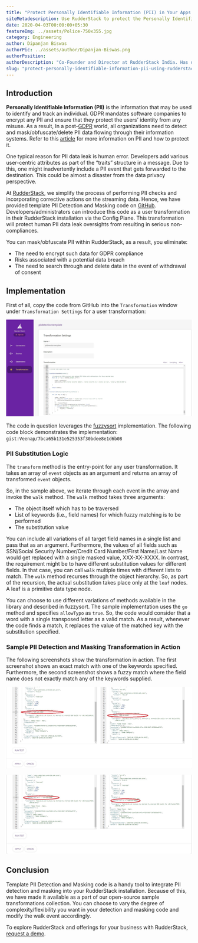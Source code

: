 ```yaml
---
title: "Protect Personally Identifiable Information (PII) in Your Apps Using RudderStack"
siteMetadescription: Use RudderStack to protect the Personally Identifiable Information (PII) in Your Apps. We  simplify the process of making PII notes  on the streaming data.
date: 2020-04-03T00:00:00+05:30
featureImg: ../assets/Police-750x355.jpg
category: Engineering
author: Dipanjan Biswas
authorPic: ../assets/author/Dipanjan-Biswas.png
authorPosition: 
authorDescription: "Co-Founder and Director at RudderStack India. Has over 22 years of IT experience across various industry verticals, including leadership roles in some of the top IT MNCs. He's the architect of Electronic Fraud and Risk Management system for NPCI, which monitors most digital transactions in India."
slug: "protect-personally-identifiable-information-pii-using-rudderstack"
---
```

Introduction
------------

**Personally Identifiable Information (PII)** is the information that may be used to identify and track an individual. GDPR mandates software companies to encrypt any PII and ensure that they protect the users’ identity from any misuse. As a result, In a post-[GDPR](https://gdpr-info.eu/) world, all organizations need to detect and mask/obfuscate/delete PII data flowing through their information systems. Refer to this [article](https://www.csoonline.com/article/3215864/how-to-protect-personally-identifiable-information-pii-under-gdpr.html) for more information on PII and how to protect it. 

One typical reason for PII data leak is human error. Developers add various user-centric attributes as part of the “traits” structure in a message. Due to this, one might inadvertently include a PII event that gets forwarded to the destination. This could be almost a disaster from the data privacy perspective.

At [RudderStack](https://rudderstack.com/), we simplify the process of performing PII checks and incorporating corrective actions on the streaming data. Hence, we have provided template PII Detection and Masking code on [GitHub](https://github.com/rudderlabs/sample-user-transformers). Developers/administrators can introduce this code as a user transformation in their RudderStack installation via the Config Plane. This transformation will protect human PII data leak oversights from resulting in serious non-compliances.

You can mask/obfuscate PII within RudderStack, as a result, you eliminate:

*   The need to encrypt such data for GDPR compliance
*   Risks associated with a potential data breach
*   The need to search through and delete data in the event of withdrawal of consent

Implementation
--------------

First of all, copy the code from GitHub into the `Transformation` window under `Transformation Settings` for a user transformation:  

![ User Transformation page in Rudder Configuration Plane ](../assets/markdown/ZYcu6DQLa9pMqw9L.png)

The code in question leverages the [fuzzysort](https://github.com/farzher/fuzzysort) implementation. The following code block demonstrates the implementation:
`gist:Veenap/7bca65b131e525353f30bdee8e1d6b08`


### PII Substitution Logic

The `transform` method is the entry-point for any user transformation. It takes an array of `event` objects as an argument and returns an array of transformed `event` objects.

So, in the sample above, we iterate through each event in the array and invoke the `walk` method. The `walk` method takes three arguments:

*   The object itself which has to be traversed
*   List of keywords (i.e., field names) for which fuzzy matching is to be performed
*   The substitution value

You can include all variations of all target field names in a single list and pass that as an argument. Furthermore, the values of all fields such as SSN/Social Security Number/Credit Card Number/First Name/Last Name would get replaced with a single masked value, XXX-XX-XXXX. In contrast, the requirement might be to have different substitution values for different fields. In that case, you can call `walk` multiple times with different lists to match. The `walk` method recurses through the object hierarchy. So, as part of the recursion, the actual substitution takes place only at the `leaf` nodes. A leaf is a primitive data type node.

You can choose to use different variations of methods available in the library and described in fuzzysort. The sample implementation uses the `go` method and specifies `allowTypo` as `true`. So, the code would consider that a word with a single transposed letter as a valid match. As a result, whenever the code finds a match, it replaces the value of the matched key with the substitution specified.

### Sample PII Detection and Masking Transformation in Action

The following screenshots show the transformation in action. The first screenshot shows an exact match with one of the keywords specified. Furthermore, the second screenshot shows a fuzzy match where the field name does not exactly match any of the keywords supplied.  

![Replacement with direct match<br>](../assets/markdown/UhdJQVwWm6Ke0YRk.png)


![ Replacement with fuzzy match ](../assets/markdown/alSFc8isMpGcHnxP.png)


Conclusion
----------

Template PII Detection and Masking code is a handy tool to integrate PII detection and masking into your RudderStack installation. Because of this, we have made it available as a part of our open-source sample transformations collection. You can choose to vary the degree of complexity/flexibility you want in your detection and masking code and modify the walk event accordingly.

To explore RudderStack and offerings for your business with RudderStack, [request a demo](https://rudderstack.com/request-a-demo/).